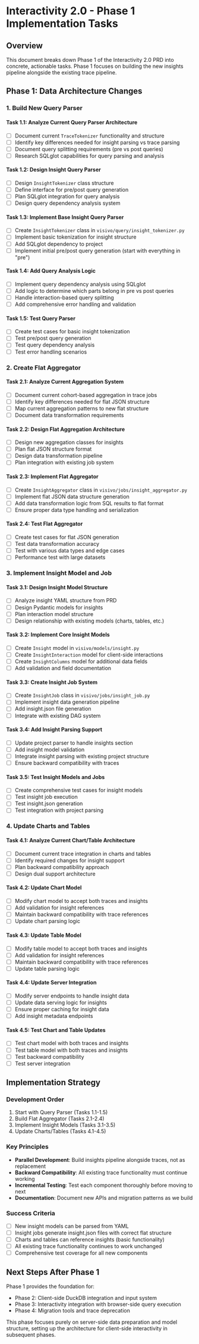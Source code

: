 # Interactivity 2.0 - Phase 1 Implementation Tasks

## Overview
This document breaks down Phase 1 of the Interactivity 2.0 PRD into concrete, actionable tasks. Phase 1 focuses on building the new insights pipeline alongside the existing trace pipeline.

## Phase 1: Data Architecture Changes

### 1. Build New Query Parser

#### Task 1.1: Analyze Current Query Parser Architecture
- [ ] Document current `TraceTokenizer` functionality and structure
- [ ] Identify key differences needed for insight parsing vs trace parsing
- [ ] Document query splitting requirements (pre vs post queries)
- [ ] Research SQLglot capabilities for query parsing and analysis

#### Task 1.2: Design Insight Query Parser
- [ ] Design `InsightTokenizer` class structure
- [ ] Define interface for pre/post query generation
- [ ] Plan SQLglot integration for query analysis
- [ ] Design query dependency analysis system

#### Task 1.3: Implement Base Insight Query Parser
- [ ] Create `InsightTokenizer` class in `visivo/query/insight_tokenizer.py`
- [ ] Implement basic tokenization for insight structure
- [ ] Add SQLglot dependency to project
- [ ] Implement initial pre/post query generation (start with everything in "pre")

#### Task 1.4: Add Query Analysis Logic
- [ ] Implement query dependency analysis using SQLglot
- [ ] Add logic to determine which parts belong in pre vs post queries
- [ ] Handle interaction-based query splitting
- [ ] Add comprehensive error handling and validation

#### Task 1.5: Test Query Parser
- [ ] Create test cases for basic insight tokenization
- [ ] Test pre/post query generation
- [ ] Test query dependency analysis
- [ ] Test error handling scenarios

### 2. Create Flat Aggregator

#### Task 2.1: Analyze Current Aggregation System
- [ ] Document current cohort-based aggregation in trace jobs
- [ ] Identify key differences needed for flat JSON structure
- [ ] Map current aggregation patterns to new flat structure
- [ ] Document data transformation requirements

#### Task 2.2: Design Flat Aggregation Architecture
- [ ] Design new aggregation classes for insights
- [ ] Plan flat JSON structure format
- [ ] Design data transformation pipeline
- [ ] Plan integration with existing job system

#### Task 2.3: Implement Flat Aggregator
- [ ] Create `InsightAggregator` class in `visivo/jobs/insight_aggregator.py`
- [ ] Implement flat JSON data structure generation
- [ ] Add data transformation logic from SQL results to flat format
- [ ] Ensure proper data type handling and serialization

#### Task 2.4: Test Flat Aggregator
- [ ] Create test cases for flat JSON generation
- [ ] Test data transformation accuracy
- [ ] Test with various data types and edge cases
- [ ] Performance test with large datasets

### 3. Implement Insight Model and Job

#### Task 3.1: Design Insight Model Structure
- [ ] Analyze insight YAML structure from PRD
- [ ] Design Pydantic models for insights
- [ ] Plan interaction model structure
- [ ] Design relationship with existing models (charts, tables, etc.)

#### Task 3.2: Implement Core Insight Models
- [ ] Create `Insight` model in `visivo/models/insight.py`
- [ ] Create `InsightInteraction` model for client-side interactions
- [ ] Create `InsightColumns` model for additional data fields
- [ ] Add validation and field documentation

#### Task 3.3: Create Insight Job System
- [ ] Create `InsightJob` class in `visivo/jobs/insight_job.py`
- [ ] Implement insight data generation pipeline
- [ ] Add insight.json file generation
- [ ] Integrate with existing DAG system

#### Task 3.4: Add Insight Parsing Support
- [ ] Update project parser to handle insights section
- [ ] Add insight model validation
- [ ] Integrate insight parsing with existing project structure
- [ ] Ensure backward compatibility with traces

#### Task 3.5: Test Insight Models and Jobs
- [ ] Create comprehensive test cases for insight models
- [ ] Test insight job execution
- [ ] Test insight.json generation
- [ ] Test integration with project parsing

### 4. Update Charts and Tables

#### Task 4.1: Analyze Current Chart/Table Architecture
- [ ] Document current trace integration in charts and tables
- [ ] Identify required changes for insight support
- [ ] Plan backward compatibility approach
- [ ] Design dual support architecture

#### Task 4.2: Update Chart Model
- [ ] Modify chart model to accept both traces and insights
- [ ] Add validation for insight references
- [ ] Maintain backward compatibility with trace references
- [ ] Update chart parsing logic

#### Task 4.3: Update Table Model
- [ ] Modify table model to accept both traces and insights
- [ ] Add validation for insight references
- [ ] Maintain backward compatibility with trace references
- [ ] Update table parsing logic

#### Task 4.4: Update Server Integration
- [ ] Modify server endpoints to handle insight data
- [ ] Update data serving logic for insights
- [ ] Ensure proper caching for insight data
- [ ] Add insight metadata endpoints

#### Task 4.5: Test Chart and Table Updates
- [ ] Test chart model with both traces and insights
- [ ] Test table model with both traces and insights
- [ ] Test backward compatibility
- [ ] Test server integration

## Implementation Strategy

### Development Order
1. Start with Query Parser (Tasks 1.1-1.5)
2. Build Flat Aggregator (Tasks 2.1-2.4)
3. Implement Insight Models (Tasks 3.1-3.5)
4. Update Charts/Tables (Tasks 4.1-4.5)

### Key Principles
- **Parallel Development**: Build insights pipeline alongside traces, not as replacement
- **Backward Compatibility**: All existing trace functionality must continue working
- **Incremental Testing**: Test each component thoroughly before moving to next
- **Documentation**: Document new APIs and migration patterns as we build

### Success Criteria
- [ ] New insight models can be parsed from YAML
- [ ] Insight jobs generate insight.json files with correct flat structure
- [ ] Charts and tables can reference insights (basic functionality)
- [ ] All existing trace functionality continues to work unchanged
- [ ] Comprehensive test coverage for all new components

## Next Steps After Phase 1
Phase 1 provides the foundation for:
- Phase 2: Client-side DuckDB integration and input system
- Phase 3: Interactivity integration with browser-side query execution
- Phase 4: Migration tools and trace deprecation

This phase focuses purely on server-side data preparation and model structure, setting up the architecture for client-side interactivity in subsequent phases.